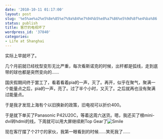 ```yaml
---
date: '2010-10-11 01:17:00'
layout: post
slug: '%e5%ae%a2%e5%8e%85%e7%9a%84%e7%94%b5%e8%a7%86%e5%9d%8f%e4%ba%86'
status: publish
title: 客厅的电视坏了
wordpress_id: '37840'
categories:
- Life at Shanghai
---
```


实际上早就坏了。

 

几个月前就已经枕型变形无比严重，每次看斯诺克的时候，出杆都是弧线，走到底带的球也都是突然变向的……

 

国庆假期间终于罢工了，看着看着pia的一声，灭了。再开，似乎在聚气，聚满一个能量点之后，pia的一声，亮了。过了半个小时，又灭了。之后就再也没有聚满过能量点。

 

于是我才发现上海有个以旧换新的政策，旧电视可以折价400。

 

于是就下单买了Panasonic P42U20C，等着这周六送货。嗯，我还买了根mini-dvi转hdmi的线，下周就可以用大屏继续刷Top Gear了![Smile](http://edwardtoday.files.wordpress.com/2010/10/wlemoticon-smile.png)

 

现在客厅摆了个21寸的家伙，我第一眼看到的时候……笑死我了……
